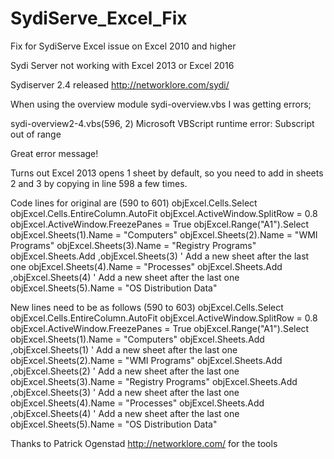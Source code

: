 # SydiServe_Excel_Fix
Fix for SydiServe Excel issue on Excel 2010 and higher


Sydi Server not working with Excel 2013 or Excel 2016
 
Sydiserver 2.4 released http://networklore.com/sydi/

When using the overview module sydi-overview.vbs I was getting errors;

sydi-overview2-4.vbs(596, 2) Microsoft VBScript runtime error: Subscript out of range

Great error message!

Turns out Excel 2013 opens 1 sheet by default, so you need to add in sheets 2 and 3 by copying in line 598 a few times.

Code lines for original are (590 to 601)
objExcel.Cells.Select
    objExcel.Cells.EntireColumn.AutoFit 
    objExcel.ActiveWindow.SplitRow = 0.8
    objExcel.ActiveWindow.FreezePanes = True
objExcel.Range("A1").Select
objExcel.Sheets(1).Name = "Computers"
objExcel.Sheets(2).Name = "WMI Programs"
objExcel.Sheets(3).Name = "Registry Programs"
objExcel.Sheets.Add ,objExcel.Sheets(3) ' Add a new sheet after the last one
objExcel.Sheets(4).Name = "Processes"
objExcel.Sheets.Add ,objExcel.Sheets(4) ' Add a new sheet after the last one
objExcel.Sheets(5).Name = "OS Distribution Data"

New lines need to be as follows (590 to 603)
objExcel.Cells.Select
    objExcel.Cells.EntireColumn.AutoFit 
    objExcel.ActiveWindow.SplitRow = 0.8
    objExcel.ActiveWindow.FreezePanes = True
objExcel.Range("A1").Select
objExcel.Sheets(1).Name = "Computers"
objExcel.Sheets.Add ,objExcel.Sheets(1) ' Add a new sheet after the last one
objExcel.Sheets(2).Name = "WMI Programs"
objExcel.Sheets.Add ,objExcel.Sheets(2) ' Add a new sheet after the last one
objExcel.Sheets(3).Name = "Registry Programs"
objExcel.Sheets.Add ,objExcel.Sheets(3) ' Add a new sheet after the last one
objExcel.Sheets(4).Name = "Processes"
objExcel.Sheets.Add ,objExcel.Sheets(4) ' Add a new sheet after the last one
objExcel.Sheets(5).Name = "OS Distribution Data"﻿

Thanks to Patrick Ogenstad
http://networklore.com/
for the tools
